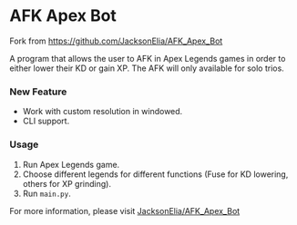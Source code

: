 # AFK Apex Bot
Fork from https://github.com/JacksonElia/AFK_Apex_Bot

A program that allows the user to AFK in Apex Legends games in order to either lower their KD or gain XP. The AFK will only available for solo trios.

### New Feature
- Work with custom resolution in windowed.
- CLI support.

### Usage
1. Run Apex Legends game.
2. Choose different legends for different functions (Fuse for KD lowering, others for XP grinding).
3. Run `main.py`.

For more information, please visit [JacksonElia/AFK_Apex_Bot](https://github.com/JacksonElia/AFK_Apex_Bot)
